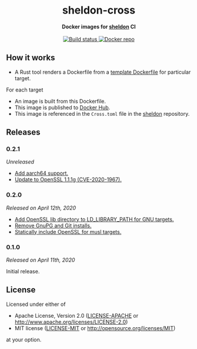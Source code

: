 <h1 align="center">sheldon-cross</h1>
<div align="center">
  <strong>Docker images for <a href="https://github.com/rossmacarthur/sheldon">sheldon</a> CI</strong>
</div>
<br />
<div align="center">
  <a href="https://github.com/rossmacarthur/locks/actions?query=workflow%3Abuild">
    <img src="https://img.shields.io/github/workflow/status/rossmacarthur/sheldon-cross/build/master" alt="Build status" />
  </a>
  <a href="https://hub.docker.com/r/rossmacarthur/sheldon-cross">
    <img src="https://img.shields.io/badge/docker-latest-blue" alt="Docker repo" />
  </a>
</div>

## How it works

- A Rust tool renders a Dockerfile from a [template
  Dockerfile](docker/Dockerfile) for particular target.

For each target
- An image is built from this Dockerfile.
- This image is published to [Docker
  Hub](https://hub.docker.com/r/rossmacarthur/sheldon-cross).
- This image is referenced in the `Cross.toml` file in the
  [sheldon](https://github.com/rossmacarthur/sheldon) repository.

## Releases

### 0.2.1

*Unreleased*

- [Add aarch64 support.][51bd78a]
- [Update to OpenSSL 1.1.1g (CVE-2020-1967).][fd05011]

[51bd78a]: https://github.com/rossmacarthur/sheldon-cross/commit/51bd78ae6c94d509a4c1c9ec37716c4e00e60722
[fd05011]: https://github.com/rossmacarthur/sheldon-cross/commit/fd05011c072cde56934aaee77c3fce61b3036b2c

### 0.2.0

*Released on April 12th, 2020*

- [Add OpenSSL lib directory to LD_LIBRARY_PATH for GNU targets.][6b9a9fa]
- [Remove GnuPG and Git installs.][f9aa8d4]
- [Statically include OpenSSL for musl targets.][3a688a9]

[6b9a9fa]: https://github.com/rossmacarthur/sheldon-cross/commit/6b9a9fa0ecdfeedc637e1bc41987c13419983bf0
[f9aa8d4]: https://github.com/rossmacarthur/sheldon-cross/commit/f9aa8d4b8227bb2621fb51c50f0fcff3e6b1dff2
[3a688a9]: https://github.com/rossmacarthur/sheldon-cross/commit/3a688a9672b7652594a365d5121870c4a674a427

### 0.1.0

*Released on April 11th, 2020*

Initial release.

## License

Licensed under either of

- Apache License, Version 2.0 ([LICENSE-APACHE](LICENSE-APACHE) or
   http://www.apache.org/licenses/LICENSE-2.0)
- MIT license ([LICENSE-MIT](LICENSE-MIT) or http://opensource.org/licenses/MIT)

at your option.
